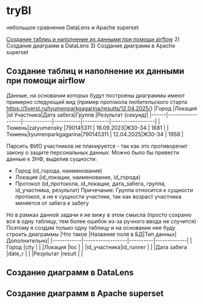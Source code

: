 # tryBI
небольшое сравнение DataLens и Apache superset

[Создание таблиц и наполнение их данными при помощи airflow](#first)
2) Создание диаграмм в DataLens
3) Создание диаграмм в Apache superset

## <a id="first">Создание таблиц и наполнение их данными при помощи airflow</a>
Данные, на основании которых будут построены диаграммы имеют примерно следующий вид (пример протокола любительского старта https://5verst.ru/tyumenparkgagarina/results/12.04.2025/)
|Город |Локация           |id Участника|Дата забега|Группв     |Результат (секунд)|
|------|------------------|------------|-----------|-----------|------------------|
|Тюмень|zatyumensky       |790145311   | 16.09.2023|Ж30-34     | 1681             |
|Тюмень|tyumenparkgagarina|790145311   | 12.04.2025|Ж30-34     | 1958             |

Парсить ФИО участников не планируется - так как это противоречит закону о защите персональных данных.
Можно было бы превести данные к 3НФ, выделив сущности:
* Город (id_города, наименование)
* Локация (id_локации, наименование, id_города)
* Протокол (id_протокола, id_локации, дата_забега, группа, id_участника, результат)
Причечание: Группа относится к сущности протокол, а не к сущности участник, так как возраст участника меняется от забега к забегу

Но в рамках данной задачи я не вижу в этом смысла (просто сохраню все в одну таблицу, тем более ошибок из-за ручного ввода не случится)
Поэтому я создам только одну таблицу и на основании нее буду строить диаграммы
|Что такое   |Название поля в БД|Тип данных|Дополнительно|
|------------|------------------|----------|-------------|
|Город       |city              |          | 
|Локация     |loc               |          | 
|id_участника|id_runner         |          |
|Дата забега |date_r            |          |
|Результат   |result            |          |



## Создание диаграмм в DataLens 
## Создание диаграмм в  Apache superset